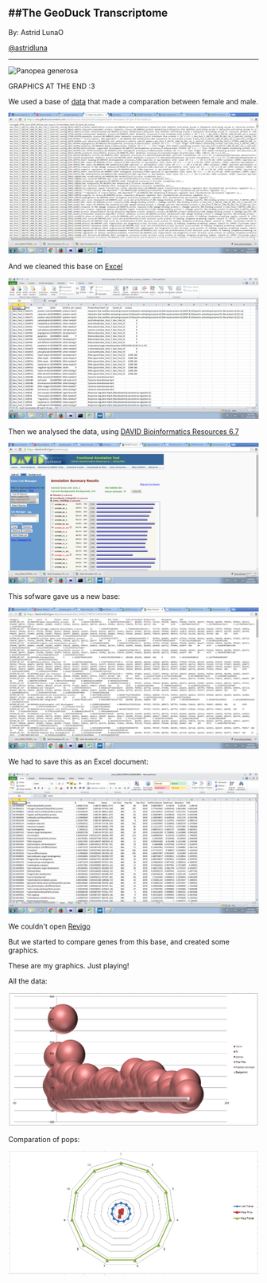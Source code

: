 ##The GeoDuck Transcriptome
---
By: Astrid LunaO

[@astridluna](https://github.com/astridluna)

---

![Panopea generosa](http://cdn.c.photoshelter.com/img-get/I0000yENCFSgnSjg/s/650/DSC-0607.jpg)

GRAPHICS AT THE END :3

We used a base of [data](https://raw.githubusercontent.com/sr320/course-btea/master/analyses/GeoF-Annotation-SP-join-F-M-match.csv) that made a comparation between female and male.

![pic](pix1.png)

And we cleaned this base on [Excel](https://office.live.com/start/Excel.aspx?omkt=es-ES)

![pic](pix2.png)

Then we analysed the data, using [DAVID Bioinformatics Resources 6.7](https://david.ncifcrf.gov/)

![pic](pix3.png)

This sofware gave us a new base:

![pic](pix4.png)

We had to save this as an Excel document:

![pic](pix5.png)

We couldn't open [Revigo](http://revigo.irb.hr/)

But we started to compare genes from this base, and created some graphics.

These are my graphics. Just playing!

All the data:

![pic](pix6.png)

Comparation of pops:

![pic](pix7.png)